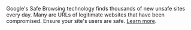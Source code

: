 Google's Safe Browsing technology finds thousands of new unsafe
sites every day. Many are URLs of legitimate websites that have
been compromised. Ensure your site's users are safe. 
[Learn more](https://transparencyreport.google.com/safe-browsing/overview?hl=en).
